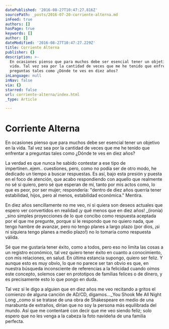 ```yaml
---
datePublished: '2016-08-27T10:47:27.816Z'
sourcePath: _posts/2016-07-20-corriente-alterna.md
inFeed: true
authors: []
hasPage: true
keywords: []
author: []
dateModified: '2016-08-27T10:47:27.229Z'
title: Corriente Alterna
publisher: {}
description: >-
  En ocasiones pienso que para muchos debe ser esencial tener un objetivo en la
  vida. Tal vez sea por la cantidad de veces que me he tenido que enfrentar a
  preguntas tales como ¿Dónde te ves en diez años?
inLanguage: null
inNav: false
via: {}
starred: false
url: corriente-alterna/index.html
_type: Article

---
```

# Corriente Alterna

En ocasiones pienso que para muchos debe ser esencial tener un objetivo en la vida. Tal vez sea por la cantidad de veces que me he tenido que enfrentar a preguntas tales como ¿Dónde te ves en diez años?

La verdad es que nunca he sabido contestar a ese tipo de impertinen..ejem.. cuestiones, pero, como no podía ser de otro modo, he dedicado un tiempo a buscar respuestas. Es así, bajo esta presión y puesta en el foco de atención, que acabo respondiendo con aquello que realmente no sé si quiero, pero sé que esperan de mí, tanto por mis actos como, lo que es peor, por ser mujer; respondería: "dentro de diez años querría tener estabilidad, hijos, pero al menos, estabilidad económica." Mentira.

En diez años sencillamente no me veo, ni si quiera son deseos actuales que espero ver convertidos en realidad ¡y qué menos que en diez años! _(ironía) _sino simples proyecciones de lo que concibo como respuesta aceptada por el que me pregunte, porque si le respondo que no quiero nada, que tengo hambre de avanzar, pero no tengo planes a largo plazo (por dios, ¡si ni siquiera tengo planes a medio plazo!) no lo tomaría como respuesta válida.

Sé que me gustaría tener éxito, como a todos, pero eso no limita las cosas a un registro económico, tal vez quiero tener éxito en cuanto a conocimiento, con mis relaciones, en salud. En última estancia supongo, quiero ser feliz. Y aunque esto es muy obvio, lo que no parece ser tan obvio es que, en nuestra búsqueda inconsciente de referencias a la felicidad cuando oímos este concepto, solemos caer en prototipos de familias felices o de dinero, y es precisamente esto lo que pongo en duda.

Tal vez si le digo a alguien que en diez años me veo recitando a gritos el comienzo de alguna canción de AD/CD, digamos..._You Shook Me All Night Long _como si se tratase de una obra de Shakespeare en medio de una marabunta de extraños, dirían que no soy la persona más equilibrada del mundo. Así que me contentaré con decir que me veo siendo feliz; solo espero que no les venga a la cabeza la foto navideña de una familia perfecta.